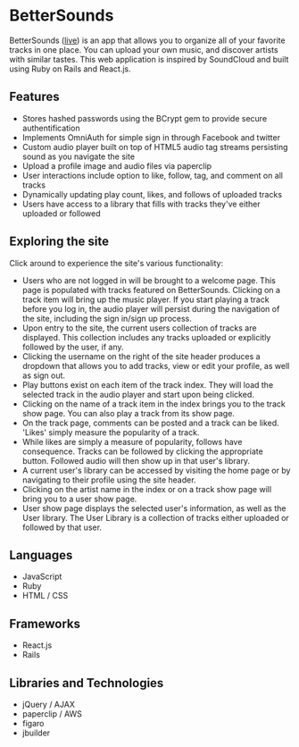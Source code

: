 # BetterSounds

BetterSounds ([live](http://www.better-sounds.com)) is an app that allows you to
organize all of your favorite tracks in one place. You can upload your own music,
and discover artists with similar tastes.  This web application is inspired by
SoundCloud and built using Ruby on Rails and React.js.

[Screenshot]: https://github.com/thomasjohnhopkins/BetterSounds/blob/master/app/assets/images/screenshot.jpg "Screenshot"

## Features

- Stores hashed passwords using the BCrypt gem to provide secure authentification
- Implements OmniAuth for simple sign in through Facebook and twitter
- Custom audio player built on top of HTML5 audio tag streams persisting sound as you navigate the site
- Upload a profile image and audio files via paperclip
- User interactions include option to like, follow, tag, and comment on all tracks
- Dynamically updating play count, likes, and follows of uploaded tracks
- Users have access to a library that fills with tracks they've either uploaded or
followed


## Exploring the site

Click around to experience the site's various functionality:

- Users who are not logged in will be brought to a welcome page. This page is populated with tracks featured on BetterSounds. Clicking on a track item will bring up the music player. If you start playing a track before you log in, the audio player will persist during the navigation of the site, including the sign in/sign up process.
- Upon entry to the site, the current users collection of tracks are displayed. This collection includes any tracks uploaded or explicitly followed by the user, if any.
- Clicking the username on the right of the site header produces a dropdown that allows you to add tracks, view or edit your profile, as well as sign out.
- Play buttons exist on each item of the track index. They will load the selected track in the audio player and start upon being clicked.
- Clicking on the name of a track item in the index brings you to the track show page. You can also play a track from its show page.
- On the track page, comments can be posted and a track can be liked. 'Likes' simply measure the popularity of a track.
- While likes are simply a measure of popularity, follows have consequence. Tracks can be followed by clicking the appropriate button. Followed audio will then show up in that user's library.
- A current user's library can be accessed by visiting the home page or by navigating to their profile using the site header.
- Clicking on the artist name in the index or on a track show page will
bring you to a user show page.
- User show page displays the selected user's information, as well as the User
library. The User Library is a collection of tracks either uploaded or followed
by that user.


## Languages
- JavaScript
- Ruby
- HTML / CSS

## Frameworks
- React.js
- Rails

## Libraries and Technologies
- jQuery / AJAX
- paperclip / AWS
- figaro
- jbuilder
